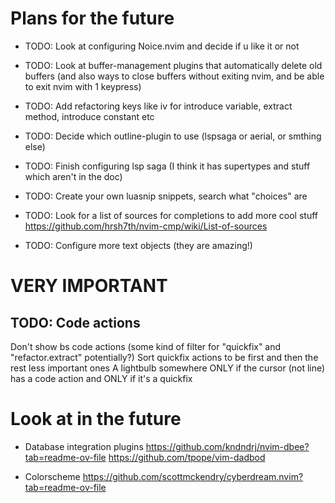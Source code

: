 
# Plans for the future

- TODO: Look at configuring Noice.nvim and decide if u like it or not
- TODO: Look at buffer-management plugins that automatically delete old buffers (and also ways to close buffers without exiting nvim, and be able to exit nvim with 1 keypress)
- TODO: Add refactoring keys like <leader>iv for introduce variable, extract method, introduce constant etc
- TODO: Decide which outline-plugin to use (lspsaga or aerial, or smthing else)
- TODO: Finish configuring lsp saga (I think it has supertypes and stuff which aren't in the doc)
- TODO: Create your own luasnip snippets, search what "choices" are
- TODO: Look for a list of sources for completions to add more cool stuff https://github.com/hrsh7th/nvim-cmp/wiki/List-of-sources

- TODO: Configure more text objects (they are amazing!)

# VERY IMPORTANT

##  TODO: Code actions
Don't show bs code actions (some kind of filter for "quickfix" and "refactor.extract" potentially?)
Sort quickfix actions to be first and then the rest less important ones
A lightbulb somewhere ONLY if the cursor (not line) has a code action and ONLY if it's a quickfix

# Look at in the future

- Database integration plugins
https://github.com/kndndrj/nvim-dbee?tab=readme-ov-file
https://github.com/tpope/vim-dadbod

- Colorscheme https://github.com/scottmckendry/cyberdream.nvim?tab=readme-ov-file



